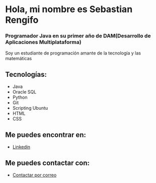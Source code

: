 # Hola, mi nombre es Sebastian Rengifo
### Programador Java en su primer año de DAM(Desarrollo de Aplicaciones Multiplataforma)


Soy un estudiante de programación amante de la tecnología y las matemáticas
## Tecnologías:
- Java
- Oracle SQL
- Python
- Git
- Scripting Ubuntu
- HTML
- CSS
## Me puedes encontrar en:
- <a href="https://www.linkedin.com/in/sebastian-alejandro-rengifo-gil-51bb1a267" target="_blank">Linkedin</a>
## Me puedes contactar con:
- <a href="mailto:sebastianarengifog16@gmail.com? Subject=Interesado%20en%20contactar%20contigo" >Contactar por correo</a>

